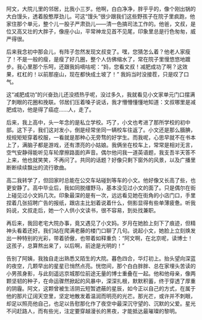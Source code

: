 阿文，大院儿里的邻居，比我小三岁。他啊，白白净净，胖乎乎的，像个刚出锅的大白馒头，透着股憨厚劲儿。可这“馒头”很少跟我们这些野孩子在院子里疯跑，他家住那个单元，整个儿一股子严肃劲儿——清一色搞司法工作的。他爸，文叔，是位又高又壮的大胖子，像座小山，平常神龙见首不见尾，印象里总是行色匆匆，威严得很。

后来我念初中那会儿，有阵子忽然发现文叔变了。嘿，您猜怎么着？他老人家瘦了！不是一般的瘦，是瘦了好几圈，整个人仿佛缩水了，常在院子里慢悠悠地踱步。我心里那个乐呵，还跟我妈嘀咕呢：“妈，您看文叔！减肥成功了啊？这效果，杠杠的！以前那座山，现在都快成土坡了！” 我妈当时没接茬，只是叹了口气。

这“减肥成功”的兴奋劲儿还没捂热乎呢，没过多久，我就看见小文家单元门口摆满了刺眼的花圈和挽联。邻居们压着嗓子说话，我才懵懵懂懂地知道：文叔哪里是减肥成功，他是得了癌症……人，走了。

后来，我上高中，头一年念的是私立学校。巧了，小文也考进了那所学校的初中部。这下子，我们这对发小，倒是经常坐同一辆校车往返了。小文还是那么腼腆，规规矩矩穿着校服，一看就是那种心无旁骛的好学生。而我呢，心思早就不在书本上了，满脑子都是游戏，还有漂亮的小姑娘。我俩坐在校车上，常常是相对无言，空气安静得能听见车轮摩擦路面的声音。偶尔他问我一道英语题，我支吾半天答不上来，他也就笑笑，不再问了。共同的话题？好像只剩下窗外的风景，以及广播里断断续续飘出的流行歌曲。

高二我转学了，但回家时总能在公交车站碰到等车的小文。他好像又长高了些，也更安静了。高中毕业后，我如同脱缰野马，基本没见过小文的面了。只是偶尔在街上碰见过小文妈几次。印象最深的是有一次，远远看见她在街角的小店门口，手里捏着几张招聘广告的报纸，跟店主比划着说着什么，侧影显得有些单薄疲惫。听我妈说，文叔走后，她一个人供小文读书，很不容易，到处找兼职。

再后来，我回老宅大院办事，竟又遇见了小文妈。岁月在她脸上刻下了痕迹，但精神头看着还好。我们站在爬满老藤的楼门口聊了几句。说起小文，她脸上立刻焕发出一种特别的光彩，带着骄傲，也带着如释重负：“阿文啊，在北京呢，读博士！这孩子，总算熬出来了，以后啊，前途是光明的！”

告别了阿姨，我独自走出熟悉又陌生的大院。暮色四合，华灯初上。抬头望向深蓝的夜空，几颗早出的星星已悄然点亮。恍惚间，那个白白胖胖、总在家埋头苦读的小男孩身影，与此刻遥远京城那位前途无量的博士重叠在一起。他和他母亲，像两颗坚韧的种子，在命运骤然掀起的风暴中，深深扎根，默默积蓄，终于穿透了厚重的阴霾。阿文，这颗曾被生活阴云短暂遮蔽的星辰，如今正以自己的方式，在属于他的那片辽阔天空里，坚定地散发着温润而明亮的光芒。那光芒，或许并不刺眼，却足以照亮他自己，也足以告慰那化作了夜空中最深沉守望的、沉默的父爱。星光不问赶路人，而有些光，注定要穿越漫长的黑夜，才能抵达最璀璨的黎明。